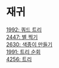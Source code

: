 # 재귀

[1992: 쿼드 트리](https://www.acmicpc.net/problem/1992)<br>
[2447: 별 찍기](https://www.acmicpc.net/problem/2447)<br>
[2630: 색종이 만들기](https://www.acmicpc.net/problem/2630)<br>
[1991: 트리 순회](https://www.acmicpc.net/problem/1991)<br>
[4256: 트리](https://www.acmicpc.net/problem/4256)<br>
